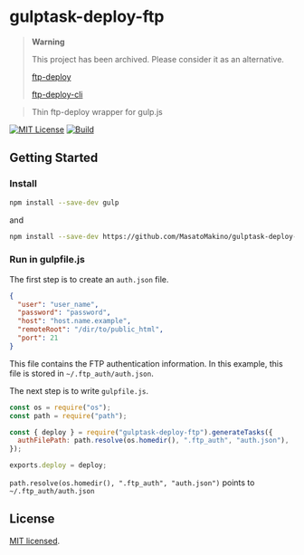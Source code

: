 # gulptask-deploy-ftp

> **Warning**
>
> This project has been archived. Please consider it as an alternative.
>
> [ftp-deploy](https://www.npmjs.com/package/ftp-deploy)
>
> [ftp-deploy-cli](https://www.npmjs.com/package/ftp-deploy-cli)

> Thin ftp-deploy wrapper for gulp.js

[![MIT License](http://img.shields.io/badge/license-MIT-blue.svg?style=flat)](LICENSE)
[![Build](https://github.com/MasatoMakino/gulptask-deploy-ftp/actions/workflows/buildJS.yml/badge.svg)](https://github.com/MasatoMakino/gulptask-deploy-ftp/actions/workflows/buildJS.yml)

## Getting Started

### Install

```bash
npm install --save-dev gulp
```

and

```bash
npm install --save-dev https://github.com/MasatoMakino/gulptask-deploy-ftp.git
```

### Run in gulpfile.js

The first step is to create an `auth.json` file.

```json
{
  "user": "user_name",
  "password": "password",
  "host": "host.name.example",
  "remoteRoot": "/dir/to/public_html",
  "port": 21
}
```

This file contains the FTP authentication information. In this example, this file is stored in `~/.ftp_auth/auth.json`.

The next step is to write `gulpfile.js`.

```js
const os = require("os");
const path = require("path");

const { deploy } = require("gulptask-deploy-ftp").generateTasks({
  authFilePath: path.resolve(os.homedir(), ".ftp_auth", "auth.json"),
});

exports.deploy = deploy;
```

`path.resolve(os.homedir(), ".ftp_auth", "auth.json")` points to `~/.ftp_auth/auth.json`

## License

[MIT licensed](LICENSE).
